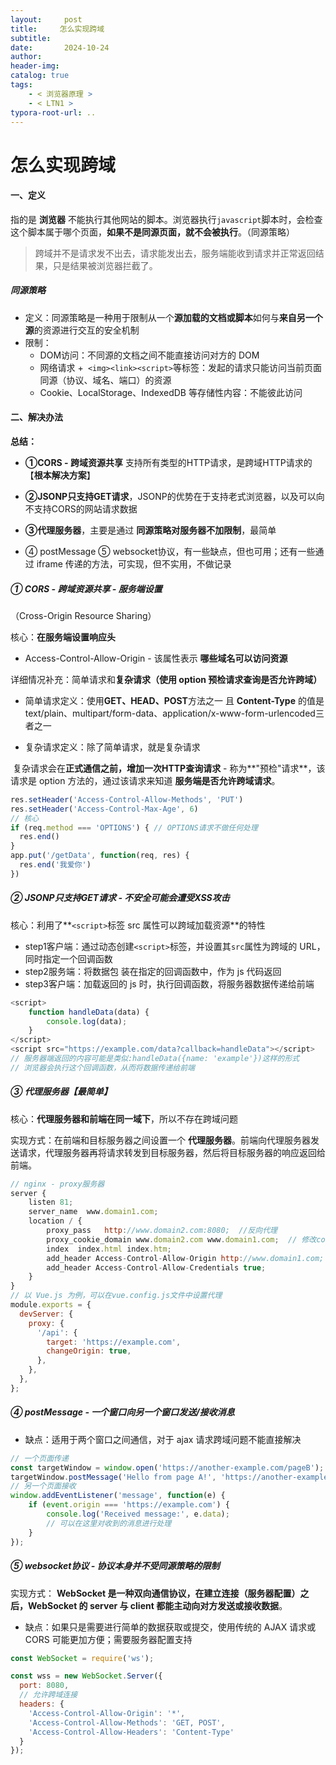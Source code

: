 ```yaml
---
layout:     post
title:     怎么实现跨域
subtitle:  
date:       2024-10-24
author:     
header-img: 
catalog: true
tags:
    - < 浏览器原理 >
    - < LTN1 >
typora-root-url: ..
---
```




# 怎么实现跨域

#### 一、定义

指的是 **浏览器** 不能执行其他网站的脚本。浏览器执行`javascript`脚本时，会检查这个脚本属于哪个页面，**如果不是同源页面，就不会被执行**。（同源策略）

> 跨域并不是请求发不出去，请求能发出去，服务端能收到请求并正常返回结果，只是结果被浏览器拦截了。

##### 同源策略

- 定义：同源策略是一种用于限制从一个**源加载的文档或脚本**如何与**来自另一个源**的资源进行交互的安全机制
- 限制：
    - DOM访问：不同源的文档之间不能直接访问对方的 DOM
    - 网络请求 +` <img><link><script>`等标签：发起的请求只能访问当前页面同源（协议、域名、端口）的资源
    - Cookie、LocalStorage、IndexedDB 等存储性内容：不能彼此访问

#### 二、解决办法

**总结：**

- **①CORS - 跨域资源共享** 支持所有类型的HTTP请求，是跨域HTTP请求的【**根本解决方案**】

- **②JSONP只支持GET请求**，JSONP的优势在于支持老式浏览器，以及可以向不支持CORS的网站请求数据

- **③代理服务器**，主要是通过 **同源策略对服务器不加限制**，最简单
- ④ postMessage ⑤ websocket协议，有一些缺点，但也可用；还有一些通过 iframe 传递的方法，可实现，但不实用，不做记录



##### ① CORS - 跨域资源共享 - 服务端设置

（Cross-Origin Resource Sharing）

核心：**在服务端设置响应头**

- Access-Control-Allow-Origin - 该属性表示 **哪些域名可以访问资源**



详细情况补充：简单请求和**复杂请求（使用 option 预检请求查询是否允许跨域）**

- 简单请求定义：使用**GET、HEAD、POST**方法之一 且 **Content-Type** 的值是 text/plain、multipart/form-data、application/x-www-form-urlencoded三者之一

- 复杂请求定义：除了简单请求，就是复杂请求

​	复杂请求会在**正式通信之前，增加一次HTTP查询请求** - 称为**"预检"请求**，该请求是 option 方法的，通过该请求来知道 **服务端是否允许跨域请求**。

```javascript
res.setHeader('Access-Control-Allow-Methods', 'PUT')
res.setHeader('Access-Control-Max-Age', 6)
// 核心
if (req.method === 'OPTIONS') {	// OPTIONS请求不做任何处理
  res.end() 
}
app.put('/getData', function(req, res) {	
  res.end('我爱你')
})
```



##### ② JSONP只支持GET请求 - 不安全可能会遭受XSS攻击

核心：利用了**`<script>`标签 src 属性可以跨域加载资源**的特性

- step1客户端：通过动态创建`<script>`标签，并设置其`src`属性为跨域的 URL，同时指定一个回调函数
- step2服务端：将数据包 装在指定的回调函数中，作为 js 代码返回
- step3客户端：加载返回的 js 时，执行回调函数，将服务器数据传递给前端

```js
<script>
    function handleData(data) {
        console.log(data);
    }
</script>
<script src="https://example.com/data?callback=handleData"></script>
// 服务器端返回的内容可能是类似:handleData({name: 'example'})这样的形式
// 浏览器会执行这个回调函数，从而将数据传递给前端
```



##### ③ 代理服务器【最简单】

核心：**代理服务器和前端在同一域下**，所以不存在跨域问题

实现方式：在前端和目标服务器之间设置一个 **代理服务器**。前端向代理服务器发送请求，代理服务器再将请求转发到目标服务器，然后将目标服务器的响应返回给前端。

```js
// nginx - proxy服务器
server {
    listen 81;
    server_name  www.domain1.com;
    location / {
        proxy_pass   http://www.domain2.com:8080;  //反向代理
        proxy_cookie_domain www.domain2.com www.domain1.com;  // 修改cookie里域名
        index  index.html index.htm;
        add_header Access-Control-Allow-Origin http://www.domain1.com;  
        add_header Access-Control-Allow-Credentials true;
    }
}
// 以 Vue.js 为例，可以在vue.config.js文件中设置代理
module.exports = {
  devServer: {
    proxy: {
      '/api': {
        target: 'https://example.com',
        changeOrigin: true,
      },
    },
  },
};
```



##### ④ postMessage - 一个窗口向另一个窗口发送/接收消息

- 缺点：适用于两个窗口之间通信，对于 ajax 请求跨域问题不能直接解决

```javascript
// 一个页面传递
const targetWindow = window.open('https://another-example.com/pageB');
targetWindow.postMessage('Hello from page A!', 'https://another-example.com');
// 另一个页面接收
window.addEventListener('message', function(e) {
    if (event.origin === 'https://example.com') {
        console.log('Received message:', e.data);
        // 可以在这里对收到的消息进行处理
    }
});
```



##### ⑤ websocket协议 - 协议本身并不受同源策略的限制

实现方式： **WebSocket 是一种双向通信协议，在建立连接（服务器配置）之后，WebSocket 的 server 与 client 都能主动向对方发送或接收数据**。

- 缺点：如果只是需要进行简单的数据获取或提交，使用传统的 AJAX 请求或 CORS 可能更加方便；需要服务器配置支持

```javascript
const WebSocket = require('ws');

const wss = new WebSocket.Server({
  port: 8080,
  // 允许跨域连接
  headers: {
    'Access-Control-Allow-Origin': '*',
    'Access-Control-Allow-Methods': 'GET, POST',
    'Access-Control-Allow-Headers': 'Content-Type'
  }
});
```


